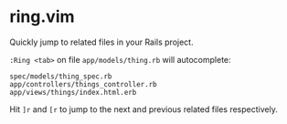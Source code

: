 # ring.vim

Quickly jump to related files in your Rails project.

`:Ring <tab>` on file `app/models/thing.rb` will autocomplete:

```
spec/models/thing_spec.rb
app/controllers/things_controller.rb
app/views/things/index.html.erb
```

Hit `]r` and `[r` to jump to the next and previous related files respectively.
